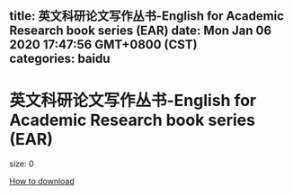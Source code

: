 
title: 英文科研论文写作丛书-English for Academic Research book series (EAR)
date: Mon Jan 06 2020 17:47:56 GMT+0800 (CST)    
categories: baidu
---

# 英文科研论文写作丛书-English for Academic Research book series (EAR)
size: 0
 
 

[How to download](https://bpcam.bemobtrk.com/go/2ceec3aa-1ca2-46d6-b9ff-aaa5c184517c?jno=1357)